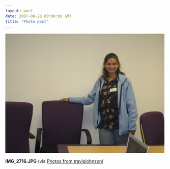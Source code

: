 ```yaml
---
layout: post
date: 2007-08-28 00:08:09 GMT
title: "Photo post"
---
```

![travisj](/images/bfd8182ca188b63f0d1408170a88a04024886f222c9ebe9e8fa5f21880976c21.jpg)

<b>IMG_2716.JPG</b> (via <a href="http://www.flickr.com/photos/travisjohnson/1253115762/">Photos from travisjohnson</a>)